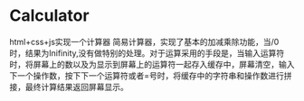 # Calculator
html+css+js实现一个计算器
简易计算器，实现了基本的加减乘除功能，当/0时，结果为Inifinity,没有做特别的处理。对于运算采用的手段是，当输入运算符时，将屏幕上的数以及为显示到屏幕上的运算符一起存入缓存中，屏幕清空，输入下一个操作数，按下下一个运算符或者=号时，将缓存中的字符串和操作数进行拼接，最终计算结果返回屏幕显示。
